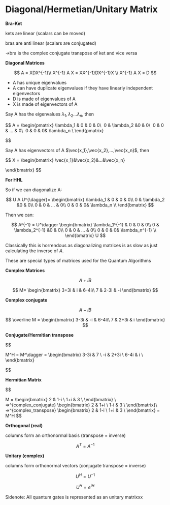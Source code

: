 # Diagonal/Hermetian/Unitary Matrix

**Bra-Ket** 

kets are linear (scalars can be moved)

bras are anti linear (scalars are conjugated)

→bra is the complex conjugate transpose of ket and vice versa

**Diagonal Matrices**

$$
A = XDX^{-1}\\
X^{-1} A X = XX^{-1}DX^{-1}X \\
X^{-1} A X = D
$$

- A has unique eigenvalues
- A can have duplicate eigenvalues if they have linearly independent eigenvectors
- D is made of eigenvalues of A
- X is made of eigenvectors of A

Say A has the eigenvalues $\lambda_1,  \lambda_2 …  \lambda_n$, then

$$
A = \begin{pmatrix}
\lambda_1 & 0 & 0 & 0\\
 0 & \lambda_2 &0 & 0\\
 0 & 0 & ... & 0\\
 0 & 0 & 0& \lambda_n \\
\end{pmatrix}

$$

Say A has eigenvectors of A $\vec{x_1},\vec{x_2},…,\vec{x_n}$, then

$$
X = \begin{bmatrix}
\vec{x_1}&\vec{x_2}&…&\vec{x_n}

\end{bmatrix}
$$

**For HHL**

So if we can diagonalize A:

$$
 U A U^{\dagger}=  \begin{bmatrix}
\lambda_1 & 0 & 0 & 0\\
 0 & \lambda_2 &0 & 0\\
 0 & 0 & ... & 0\\
 0 & 0 & 0& \lambda_n \\
\end{bmatrix}
$$

Then we can: 

$$
A^{-1} = 
U^\dagger 
\begin{bmatrix}
\lambda_1^{-1} & 0 & 0 & 0\\
 0 & \lambda_2^{-1} &0 & 0\\
 0 & 0 & ... & 0\\
 0 & 0 & 0& \lambda_n^{-1} \\
\end{bmatrix} U
$$

Classically this is horrendous as diagonalizing matrices is as slow as just calculating the inverse of $A$.

These are special types of matrices used for the Quantum Algorithms 

**Complex Matrices**

$$
A + i B
$$

$$
M= \begin{bmatrix}
3+3i & i & 6-4i\\
7 & 2-3i & -i
\end{bmatrix}
$$

**Complex conjugate** 

$$
A - i B
$$

$$
\overline M = \begin{bmatrix}
3-3i & -i & 6-4i\\
7 & 2+3i & i
\end{bmatrix}
$$

**Conjugate/Hermitian transpose**  

$$

M^H = M^\dagger =
\begin{bmatrix}
    3-3i & 7 \\
    -i & 2+3i \\
    6-4i & i \\
\end{bmatrix}

$$

**Hermitian Matrix** 

$$

M =
\begin{bmatrix}
    2 & 1-i \\
    1+i & 3 \\
\end{bmatrix} \\
=>^{complex_conjugate} 
\begin{bmatrix}
    2 & 1+i \\
    1-i & 3 \\
\end{bmatrix}\\
=>^{complex_transpose} 
\begin{bmatrix}
    2 & 1-i \\
    1+i & 3 \\
\end{bmatrix} 
= M^H
$$

**Orthogonal (real)**

columns form an orthonormal basis (transpose = inverse)

$$
A^T = A^{-1}
$$

**Unitary (complex)**

columns form orthonormal vectors (conjugate transpose = inverse)

$$
U^H = U^{-1}
$$

$$
U^H = e^{iH}
$$

Sidenote: All quantum gates is represented as an unitary matrixxx